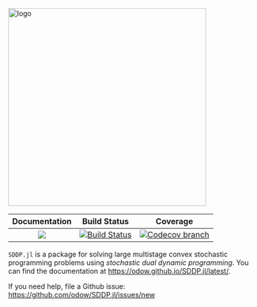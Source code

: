 <img src="https://raw.githubusercontent.com/odow/SDDP.jl/e9de84e0a4b57374bd9e0c95148da1501816e4c5/docs/src/assets/logo_text.png" alt="logo" width="400px"/>

| **Documentation** | **Build Status** | **Coverage** |
|:-----------------:|:--------------------:|:----------------:|
| [![][docs-latest-img]][docs-latest-url] | [![Build Status][build-img]][build-url] | [![Codecov branch][codecov-img]][codecov-url]

`SDDP.jl` is a package for solving large multistage convex stochastic programming
problems using _stochastic dual dynamic programming_. You can find the documentation
at https://odow.github.io/SDDP.jl/latest/.

If you need help, file a Github issue: https://github.com/odow/SDDP.jl/issues/new

[build-img]: https://github.com/odow/SDDP.jl/workflows/CI/badge.svg?branch=master
[build-url]: https://github.com/odow/SDDP.jl/actions?query=workflow%3ACI

[codecov-img]: https://codecov.io/github/odow/SDDP.jl/coverage.svg?branch=master
[codecov-url]: https://codecov.io/github/odow/SDDP.jl?branch=master

[docs-latest-img]: https://img.shields.io/badge/docs-latest-blue.svg
[docs-latest-url]: https://odow.github.io/SDDP.jl/latest/
